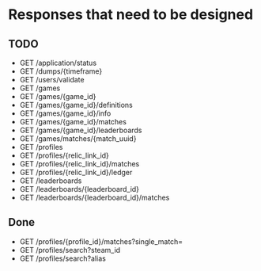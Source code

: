 # Responses that need to be designed

## TODO

- GET /application/status
- GET /dumps/{timeframe}
- GET /users/validate
- GET /games
- GET /games/{game_id}
- GET /games/{game_id}/definitions
- GET /games/{game_id}/info
- GET /games/{game_id}/matches
- GET /games/{game_id}/leaderboards
- GET /games/matches/{match_uuid}
- GET /profiles
- GET /profiles/{relic_link_id}
- GET /profiles/{relic_link_id}/matches
- GET /profiles/{relic_link_id}/ledger
- GET /leaderboards
- GET /leaderboards/{leaderboard_id}
- GET /leaderboards/{leaderboard_id}/matches

## Done

- GET /profiles/{profile_id}/matches?single_match=
- GET /profiles/search?steam_id
- GET /profiles/search?alias
